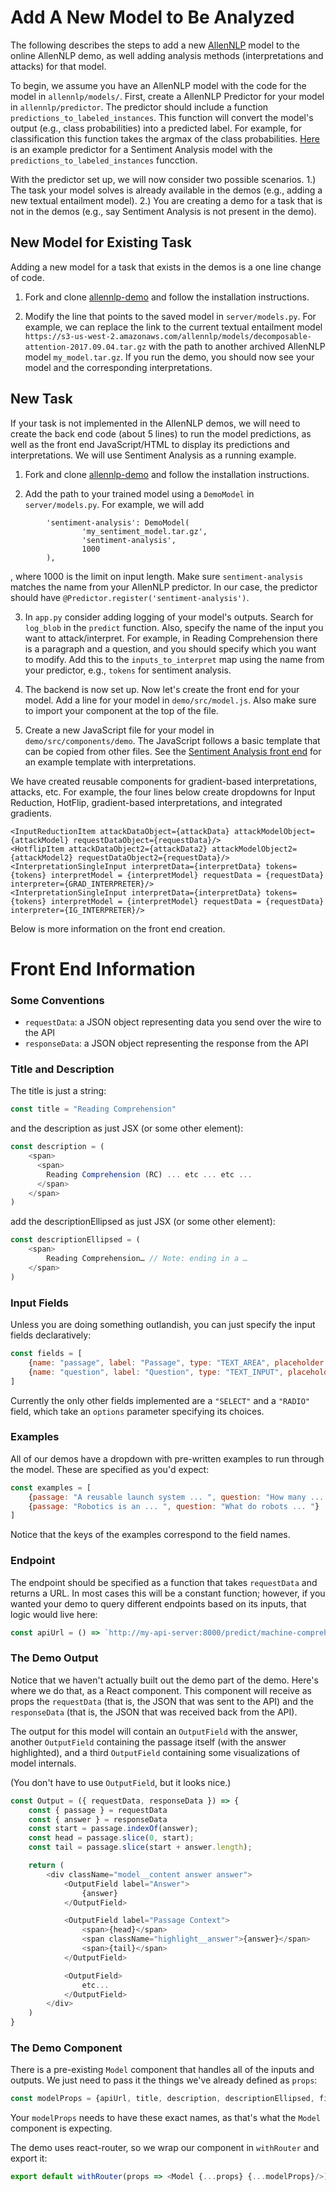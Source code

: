 # Add A New Model to Be Analyzed

The following describes the steps to add a new [AllenNLP](https://github.com/allenai/allennlp) model to the online AllenNLP demo, as well adding analysis methods (interpretations and attacks) for that model.

To begin, we assume you have an AllenNLP model with the code for the model in `allennlp/models/`. First, create a AllenNLP Predictor for your model in `allennlp/predictor`. The predictor should include a function `predictions_to_labeled_instances`. This function will convert the model's output (e.g., class probabilities) into a predicted label. For example, for classification this function takes the argmax of the class probabilities. [Here](https://github.com/IsThatYou/allennlp/blob/re_attacks/allennlp/predictors/sentiment_analysis.py) is an example predictor for a Sentiment Analysis model with the `predictions_to_labeled_instances` funcction.

With the predictor set up, we will now consider two possible scenarios. 1.) The task your model solves is already available in the demos (e.g., adding a new textual entailment model). 2.) You are creating a demo for a task that is not in the demos (e.g., say Sentiment Analysis is not present in the demo). 

## New Model for Existing Task

Adding a new model for a task that exists in the demos is a one line change of code. 

1. Fork and clone [allennlp-demo](https://github.com/allenai/allennlp-demo) and follow the installation instructions.

2. Modify the line that points to the saved model in `server/models.py`. For example, we can replace the link to the current textual entailment model `https://s3-us-west-2.amazonaws.com/allennlp/models/decomposable-attention-2017.09.04.tar.gz` with the path to another archived AllenNLP model `my_model.tar.gz`. If you run the demo, you should now see your model and the corresponding interpretations.

## New Task

If your task is not implemented in the AllenNLP demos, we will need to create the back end code (about 5 lines) to run the model predictions, as well as the front end JavaScript/HTML to display its predictions and interpretations. We will use Sentiment Analysis as a running example.

1. Fork and clone [allennlp-demo](https://github.com/allenai/allennlp-demo) and follow the installation instructions.

2. Add the path to your trained model using a `DemoModel` in `server/models.py`. For example, we will add 
```
        'sentiment-analysis': DemoModel(
                'my_sentiment_model.tar.gz',
                'sentiment-analysis',
                1000
        ),   
```
, where 1000 is the limit on input length. Make sure `sentiment-analysis` matches the name from your AllenNLP predictor. In our case, the predictor should have `@Predictor.register('sentiment-analysis')`. 

3. In `app.py` consider adding logging of your model's outputs. Search for `log_blob` in the `predict` function. Also, specify the name of the input you want to attack/interpret. For example, in Reading Comprehension there is a paragraph and a question, and you should specify which you want to modify. Add this to the `inputs_to_interpret` map using the name from your predictor, e.g., `tokens` for sentiment analysis.

4. The backend is now set up. Now let's create the front end for your model. Add a line for your model in `demo/src/model.js`. Also make sure to import your component at the top of the file.

5. Create a new JavaScript file for your model in `demo/src/components/demo`. The JavaScript follows a basic template that can be copied from other files. See the [Sentiment Analysis front end](https://github.com/IsThatYou/allennlp-demo/blob/attack_demo/demo/src/components/demos/SentimentAnalysis.js) for an example template with interpretations. 

We have created reusable components for gradient-based interpretations, attacks, etc. For example, the four lines below create dropdowns for Input Reduction, HotFlip, gradient-based interpretations, and integrated gradients. 
```
<InputReductionItem attackDataObject={attackData} attackModelObject={attackModel} requestDataObject={requestData}/>                              
<HotflipItem attackDataObject2={attackData2} attackModelObject2={attackModel2} requestDataObject2={requestData}/>                             
<InterpretationSingleInput interpretData={interpretData} tokens={tokens} interpretModel = {interpretModel} requestData = {requestData} interpreter={GRAD_INTERPRETER}/>        
<InterpretationSingleInput interpretData={interpretData} tokens={tokens} interpretModel = {interpretModel} requestData = {requestData} interpreter={IG_INTERPRETER}/>        
```

Below is more information on the front end creation.

# Front End Information

### Some Conventions

* `requestData`: a JSON object representing data you send over the wire to the API
* `responseData`: a JSON object representing the response from the API

### Title and Description

The title is just a string:

```js
const title = "Reading Comprehension"
```

and the description as just JSX (or some other element):

```js
const description = (
    <span>
      <span>
        Reading Comprehension (RC) ... etc ... etc ...
      </span>
    </span>
)
```

add the descriptionEllipsed as just JSX (or some other element):

```js
const descriptionEllipsed = (
    <span>
        Reading Comprehension… // Note: ending in a …
    </span>
)
```

### Input Fields

Unless you are doing something outlandish, you can just specify the input fields declaratively:

```js
const fields = [
    {name: "passage", label: "Passage", type: "TEXT_AREA", placeholder: `"Saturn is ... "`}
    {name: "question", label: "Question", type: "TEXT_INPUT", placeholder: `"What does ... "`}
]
```

Currently the only other fields implemented are a `"SELECT"` and a `"RADIO"` field,
which take an `options` parameter specifying its choices.


### Examples

All of our demos have a dropdown with pre-written examples to run through the model.
These are specified as you'd expect:

```js
const examples = [
    {passage: "A reusable launch system ... ", question: "How many ... "},
    {passage: "Robotics is an ... ", question: "What do robots ... "}
]
```

Notice that the keys of the examples correspond to the field names.

### Endpoint

The endpoint should be specified as a function that takes `requestData` and returns a URL.
In most cases this will be a constant function; however, if you wanted your demo to query different endpoints
based on its inputs, that logic would live here:

```js
const apiUrl = () => `http://my-api-server:8000/predict/machine-comprehension`
```

### The Demo Output

Notice that we haven't actually built out the demo part of the demo.
Here's where we do that, as a React component.
This component will receive as props the `requestData` (that is, the JSON that was sent to the API)
and the `responseData` (that is, the JSON that was received back from the API).

The output for this model will contain an `OutputField` with the answer,
another `OutputField` containing the passage itself (with the answer highlighted),
and a third `OutputField` containing some visualizations of model internals.

(You don't have to use `OutputField`, but it looks nice.)

```js
const Output = ({ requestData, responseData }) => {
    const { passage } = requestData
    const { answer } = responseData
    const start = passage.indexOf(answer);
    const head = passage.slice(0, start);
    const tail = passage.slice(start + answer.length);

    return (
        <div className="model__content answer answer">
            <OutputField label="Answer">
                {answer}
            </OutputField>

            <OutputField label="Passage Context">
                <span>{head}</span>
                <span className="highlight__answer">{answer}</span>
                <span>{tail}</span>
            </OutputField>

            <OutputField>
                etc...
            </OutputField>
        </div>
    )
}
```

### The Demo Component

There is a pre-existing `Model` component that handles all of the inputs and outputs.
We just need to pass it the things we've already defined as `props`:

```js
const modelProps = {apiUrl, title, description, descriptionEllipsed, fields, examples, Output}
```

Your `modelProps` needs to have these exact names, as that's what the `Model` component is expecting.

The demo uses react-router, so we wrap our component in `withRouter` and export it:

```js
export default withRouter(props => <Model {...props} {...modelProps}/>)
```
